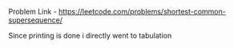 Problem Link - https://leetcode.com/problems/shortest-common-supersequence/

Since printing is done i directly went to tabulation